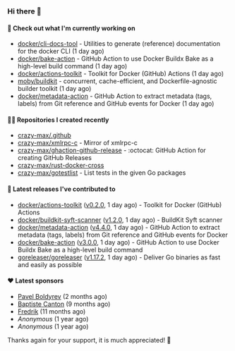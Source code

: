 ### Hi there 👋

#### 👷 Check out what I'm currently working on

- [docker/cli-docs-tool](https://github.com/docker/cli-docs-tool) - Utilities to generate (reference) documentation for the docker CLI (1 day ago)
- [docker/bake-action](https://github.com/docker/bake-action) - GitHub Action to use Docker Buildx Bake as a high-level build command (1 day ago)
- [docker/actions-toolkit](https://github.com/docker/actions-toolkit) - Toolkit for Docker (GitHub) Actions (1 day ago)
- [moby/buildkit](https://github.com/moby/buildkit) - concurrent, cache-efficient, and Dockerfile-agnostic builder toolkit (1 day ago)
- [docker/metadata-action](https://github.com/docker/metadata-action) - GitHub Action to extract metadata (tags, labels) from Git reference and GitHub events for Docker (1 day ago)

#### 👨‍💻 Repositories I created recently

- [crazy-max/.github](https://github.com/crazy-max/.github)
- [crazy-max/xmlrpc-c](https://github.com/crazy-max/xmlrpc-c) - Mirror of xmlrpc-c
- [crazy-max/ghaction-github-release](https://github.com/crazy-max/ghaction-github-release) - :octocat: GitHub Action for creating GitHub Releases
- [crazy-max/rust-docker-cross](https://github.com/crazy-max/rust-docker-cross)
- [crazy-max/gotestlist](https://github.com/crazy-max/gotestlist) - List tests in the given Go packages

#### 🚀 Latest releases I've contributed to

- [docker/actions-toolkit](https://github.com/docker/actions-toolkit) ([v0.2.0](https://github.com/docker/actions-toolkit/releases/tag/v0.2.0), 1 day ago) - Toolkit for Docker (GitHub) Actions
- [docker/buildkit-syft-scanner](https://github.com/docker/buildkit-syft-scanner) ([v1.2.0](https://github.com/docker/buildkit-syft-scanner/releases/tag/v1.2.0), 1 day ago) - BuildKit Syft scanner
- [docker/metadata-action](https://github.com/docker/metadata-action) ([v4.4.0](https://github.com/docker/metadata-action/releases/tag/v4.4.0), 1 day ago) - GitHub Action to extract metadata (tags, labels) from Git reference and GitHub events for Docker
- [docker/bake-action](https://github.com/docker/bake-action) ([v3.0.0](https://github.com/docker/bake-action/releases/tag/v3.0.0), 1 day ago) - GitHub Action to use Docker Buildx Bake as a high-level build command
- [goreleaser/goreleaser](https://github.com/goreleaser/goreleaser) ([v1.17.2](https://github.com/goreleaser/goreleaser/releases/tag/v1.17.2), 1 day ago) - Deliver Go binaries as fast and easily as possible

#### ❤️ Latest sponsors
- [Pavel Boldyrev](https://github.com/bpg) (2 months ago)
- [Baptiste Canton](https://github.com/batmac) (9 months ago)
- [Fredrik](https://github.com/fredrikscode) (11 months ago)
- _Anonymous_ (1 year ago)
- _Anonymous_ (1 year ago)

Thanks again for your support, it is much appreciated! 🙏
